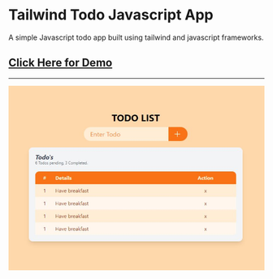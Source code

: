 # Tailwind Todo Javascript App

A simple Javascript todo app built using tailwind and javascript frameworks.

## [Click Here for Demo](https://shiburaj.github.io/tailwind-jstodo/)

---

![Demo](sample.jpg)